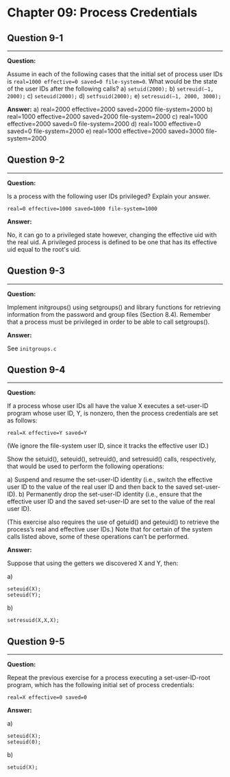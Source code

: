 # Chapter 09: Process Credentials

## Question 9-1
------------

**Question:**

Assume in each of the following cases that the initial set of process user IDs is `real=1000 effective=0 saved=0 file-system=0`. What would be the state of the user IDs after the following calls?
a) `setuid(2000);`
b) `setreuid(–1, 2000);`
c) `seteuid(2000);`
d) `setfsuid(2000);`
e) `setresuid(–1, 2000, 3000);`

**Answer:**
a) real=2000 effective=2000 saved=2000 file-system=2000
b) real=1000 effective=2000 saved=2000 file-system=2000
c) real=1000 effective=2000 saved=0 file-system=2000 
d) real=1000 effective=0 saved=0 file-system=2000
e) real=1000 effective=2000 saved=3000 file-system=2000

## Question 9-2
------------

**Question:**

Is a process with the following user IDs privileged? Explain your answer. 
```
real=0 effective=1000 saved=1000 file-system=1000
```
**Answer:**

No, it can go to a privileged state however, changing the effective uid with the real uid. A privileged process is defined to be one that has its effective uid equal to the root's uid.

## Question 9-3
------------

**Question:**

Implement initgroups() using setgroups() and library functions for retrieving information from the password and group files (Section 8.4). Remember that a process must be privileged in order to be able to call setgroups().

**Answer:**

See `initgroups.c`

## Question 9-4
------------

**Question:**

If a process whose user IDs all have the value X executes a set-user-ID program whose user ID, Y, is nonzero, then the process credentials are set as follows:
```
real=X effective=Y saved=Y
```
(We ignore the file-system user ID, since it tracks the effective user ID.)

Show the setuid(), seteuid(), setreuid(), and setresuid() calls, respectively, that would be used to perform the following operations:

a) Suspend and resume the set-user-ID identity (i.e., switch the effective user ID to the value of the real user ID and then back to the saved set-user-ID).
b) Permanently drop the set-user-ID identity (i.e., ensure that the effective user ID and the saved set-user-ID are set to the value of the real user ID).

(This exercise also requires the use of getuid() and geteuid() to retrieve the process’s real and effective user IDs.) Note that for certain of the system calls listed above, some of these operations can’t be performed.

**Answer:**

Suppose that using the getters we discovered X and Y, then:

a)
```
seteuid(X);
seteuid(Y);
```

b)
```
setresuid(X,X,X);
```


## Question 9-5
------------

**Question:**

Repeat the previous exercise for a process executing a set-user-ID-root program, which has the following initial set of process credentials:
```
real=X effective=0 saved=0
```

**Answer:**

a)
```
seteuid(X);
seteuid(0);
```

b)
```
setuid(X);
```